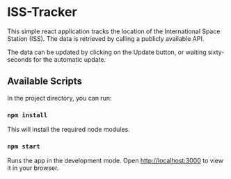 # ISS-Tracker
This simple react application tracks the location of the International Space Station (ISS).  The data is retrieved by calling a publicly available API.

The data can be updated by clicking on the Update button, or waiting sixty-seconds for the automatic update.

## Available Scripts

In the project directory, you can run:

### `npm install`
This will install the required node modules.

### `npm start`

Runs the app in the development mode.
Open [http://localhost:3000](http://localhost:3000) to view it in your browser.